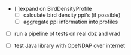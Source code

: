 - [ ]expand on BirdDensityProfile
    - [ ] calculate bird density ppi's (if possible)
    - [ ] aggregate ppi information into profiles
- [ ] run a pipeline of tests on real dbz and vrad
- [ ] test Java library with OpeNDAP over internet
 
 
 
